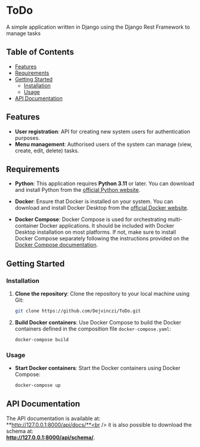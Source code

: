 # ToDo

A simple application written in Django using the Django Rest Framework to manage tasks

## Table of Contents

- [Features](#features)
- [Requirements](#requirements)
- [Getting Started](#getting-started)
  - [Installation](#installation)
  - [Usage](#usage)
- [API Documentation](#api-documentation)


## Features
- **User registration**: API for creating new system users for authentication purposes. 
- **Menu management**: Authorised users of the system can manage (view, create, edit, delete) tasks. 

## Requirements

- **Python**: This application requires **Python 3.11** or later. You can download and install Python from the [official Python website](https://www.python.org/).

- **Docker**: Ensure that Docker is installed on your system. You can download and install Docker Desktop from the [official Docker website](https://www.docker.com/).

- **Docker Compose**: Docker Compose is used for orchestrating multi-container Docker applications. It should be included with Docker Desktop installation on most platforms. If not, make sure to install Docker Compose separately following the instructions provided on the [Docker Compose documentation](https://docs.docker.com/compose/install/).

## Getting Started

### Installation

1. **Clone the repository**: Clone the repository to your local machine using Git:
    ```bash
    git clone https://github.com/Dejvinczi/ToDo.git
    ```
2. **Build Docker containers**: Use Docker Compose to build the Docker containers defined in the composition file `docker-compose.yaml`:
    ```bash
    docker-compose build
    ```

### Usage
- **Start Docker containers**: Start the Docker containers using Docker Compose:
    ```bash
    docker-compose up
    ```

## API Documentation
The API documentation is available at:<br /> 
**http://127.0.0.1:8000/api/docs/**<br />
it is also possible to download the schema at:<br />
**http://127.0.0.1:8000/api/schema/**.